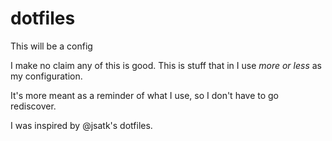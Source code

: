 # dotfiles
This will be a config

I make no claim any of this is good. This is stuff that in I use _more or less_ as my configuration. 

It's more meant as a reminder of what I use, so I don't have to go rediscover.

I was inspired by @jsatk's dotfiles.
